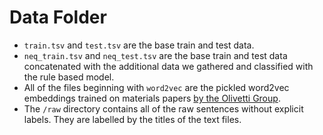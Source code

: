 # Data Folder

- `train.tsv` and `test.tsv` are the base train and test data.
- `neq_train.tsv` and `neq_test.tsv` are the base train and test data concatenated with the additional data we gathered and classified with the rule based model.
- All of the files beginning with `word2vec` are the pickled word2vec embeddings trained on materials papers [by the Olivetti Group](https://github.com/olivettigroup/materials-word-embeddings).
- The `/raw` directory contains all of the raw sentences without explicit labels. They are labelled by the titles of the text files.
